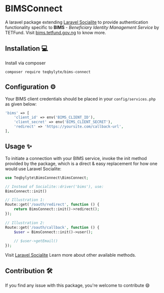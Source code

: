 # BIMSConnect

A laravel package extending [Laravel Socialite](https://laravel.com/docs/10.x/socialite) to provide authentication functionality specific to **BIMS** - *Beneficiary Identity Management Service* by TETFund.
Visit [bims.tetfund.gov.ng](https://bims.tetfund.gov.ng) to know more.

## Installation 💻

Install via composer

``` 
composer require teqbylyte/bims-connect
```

## Configuration ⚙️

Your BIMS client credentials should be placed in your `config/services.php` as given below:

```php
'bims' => [
    'client_id' => env('BIMS_CLIENT_ID'),
    'client_secret' => env('BIMS_CLIENT_SECRET'),
    'redirect' => 'https://yoursite.com/callback-url',
],
```

## Usage ✨

To initiate a connection with your BIMS service, invoke the init method provided by the package, 
which is a direct & easy replacement for how one would use Laravel Socialite:

```php
use Teqbylyte\BimsConnect\BimsConnect;

// Instead of Socialite::driver('bims'), use:
BimsConnect::init()

// Illustration 1:
Route::get('/oauth/redirect', function () {
    return BimsConnect::init()->redirect();
});
 
// Illustration 2:
Route::get('/oauth/callback', function () {
    $user = BimsConnect::init()->user();
 
    // $user->getEmail()
});
```

Visit [Laravel Socialite](https://laravel.com/docs/10.x/socialite) Learn more about other available methods.

## Contribution 🛠️

If you find any issue with this package, you're welcome to contribute 😄

